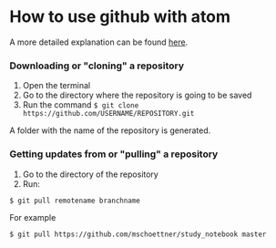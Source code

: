 # How to use github with atom

A more detailed explanation can be found [here](https://help.github.com/en/articles/fetching-a-remote "Fetching a remote").

### Downloading or "cloning" a repository

1. Open the terminal
2. Go to the directory where the repository is going to be saved
3. Run the command `$ git clone https://github.com/USERNAME/REPOSITORY.git`

A folder with the name of the repository is generated.

### Getting updates from or "pulling" a repository

1. Go to the directory of the repository
2. Run:
```
$ git pull remotename branchname
```

For example
```
$ git pull https://github.com/mschoettner/study_notebook master
```
